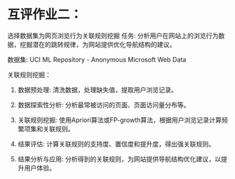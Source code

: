 # 互评作业二：
选择数据集为网页浏览行为关联规则挖掘
任务: 分析用户在网站上的浏览行为数据，挖掘潜在的跳转规律，为网站提供优化导航结构的建议。

数据集: UCI ML Repository - Anonymous Microsoft Web Data

关联规则挖掘：

1.  数据预处理: 清洗数据，处理缺失值，提取用户浏览记录。

2.  数据探索性分析: 分析最常被访问的页面、页面访问量分布等。

3.  关联规则挖掘: 使用Apriori算法或FP-growth算法，根据用户浏览记录计算频繁项集和关联规则。

4.  结果评估: 计算关联规则的支持度、置信度和提升度，得出强关联规则。

5.  结果分析与应用: 分析得到的关联规则，为网站提供导航结构优化建议，以提升用户体验。
